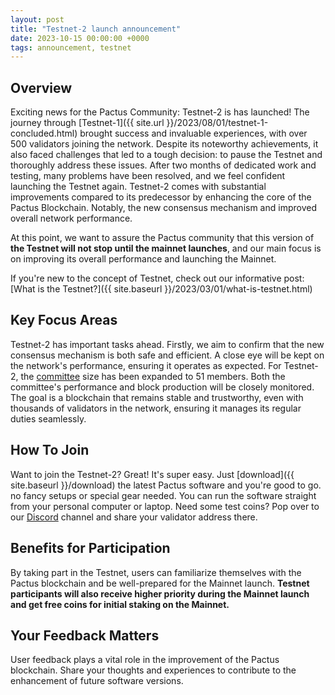```yaml
---
layout: post
title: "Testnet-2 launch announcement"
date: 2023-10-15 00:00:00 +0000
tags: announcement, testnet
---
```


## Overview

Exciting news for the Pactus Community: Testnet-2 is has launched!
The journey through [Testnet-1]({{ site.url }}/2023/08/01/testnet-1-concluded.html)
brought success and invaluable experiences, with over 500 validators joining the network.
Despite its noteworthy achievements, it also faced challenges that led to a tough decision: to pause the Testnet and
thoroughly address these issues.
After two months of dedicated work and testing, many problems have been resolved, and
we feel confident launching the Testnet again.
Testnet-2 comes with substantial improvements compared to its predecessor by enhancing the core of the Pactus Blockchain.
Notably, the new consensus mechanism and improved overall network performance.

At this point, we want to assure the Pactus community that this version of
**the Testnet will not stop until the mainnet launches**,
and our main focus is on improving its overall performance and launching the Mainnet.

If you're new to the concept of Testnet, check out our informative post:
[What is the Testnet?]({{ site.baseurl }}/2023/03/01/what-is-testnet.html)

## Key Focus Areas

Testnet-2 has important tasks ahead.
Firstly, we aim to confirm that the new consensus mechanism is both safe and efficient.
A close eye will be kept on the network's performance, ensuring it operates as expected.
For Testnet-2, the [committee](https://docs.pactus.org/concepts/consensus/committee/)
size has been expanded to 51 members.
Both the committee's performance and block production will be closely monitored.
The goal is a blockchain that remains stable and trustworthy,
even with thousands of validators in the network,
ensuring it manages its regular duties seamlessly.

## How To Join

Want to join the Testnet-2? Great! It's super easy.
Just [download]({{ site.baseurl }}/download) the latest Pactus software and you're good to go.
no fancy setups or special gear needed.
You can run the software straight from your personal computer or laptop.
Need some test coins? Pop over to our [Discord](https://discord.gg/H5vZkNnXCu) channel and share your validator address there.

## Benefits for Participation

By taking part in the Testnet, users can familiarize themselves with the Pactus blockchain and
be well-prepared for the Mainnet launch.
**Testnet participants will also receive higher priority during the Mainnet launch and
get free coins for initial staking on the Mainnet.**

## Your Feedback Matters

User feedback plays a vital role in the improvement of the Pactus blockchain.
Share your thoughts and experiences to contribute to the enhancement of future software versions.
